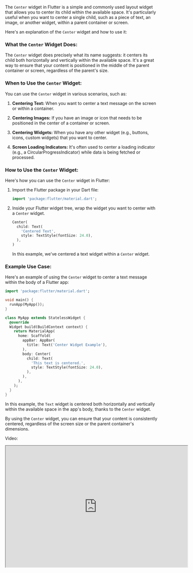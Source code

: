 The `Center` widget in Flutter is a simple and commonly used layout widget that allows you to center its child within the available space. It's particularly useful when you want to center a single child, such as a piece of text, an image, or another widget, within a parent container or screen.

Here's an explanation of the `Center` widget and how to use it:

### What the `Center` Widget Does:

The `Center` widget does precisely what its name suggests: it centers its child both horizontally and vertically within the available space. It's a great way to ensure that your content is positioned in the middle of the parent container or screen, regardless of the parent's size.

### When to Use the `Center` Widget:

You can use the `Center` widget in various scenarios, such as:

1. **Centering Text:** When you want to center a text message on the screen or within a container.

2. **Centering Images:** If you have an image or icon that needs to be positioned in the center of a container or screen.

3. **Centering Widgets:** When you have any other widget (e.g., buttons, icons, custom widgets) that you want to center.

4. **Screen Loading Indicators:** It's often used to center a loading indicator (e.g., a CircularProgressIndicator) while data is being fetched or processed.

### How to Use the `Center` Widget:

Here's how you can use the `Center` widget in Flutter:

1. Import the Flutter package in your Dart file:

   ```dart
   import 'package:flutter/material.dart';
   ```

2. Inside your Flutter widget tree, wrap the widget you want to center with a `Center` widget.

   ```dart
   Center(
     child: Text(
       'Centered Text',
       style: TextStyle(fontSize: 24.0),
     ),
   )
   ```

   In this example, we've centered a text widget within a `Center` widget.

### Example Use Case:

Here's an example of using the `Center` widget to center a text message within the body of a Flutter app:

```dart
import 'package:flutter/material.dart';

void main() {
  runApp(MyApp());
}

class MyApp extends StatelessWidget {
  @override
  Widget build(BuildContext context) {
    return MaterialApp(
      home: Scaffold(
        appBar: AppBar(
          title: Text('Center Widget Example'),
        ),
        body: Center(
          child: Text(
            'This text is centered.',
            style: TextStyle(fontSize: 24.0),
          ),
        ),
      ),
    );
  }
}
```

In this example, the `Text` widget is centered both horizontally and vertically within the available space in the app's body, thanks to the `Center` widget.

By using the `Center` widget, you can ensure that your content is consistently centered, regardless of the screen size or the parent container's dimensions.

Video:
<iframe  src="https://www.youtube.com/embed/ATMuWZCu1kA" width="600" height="400"></iframe>
